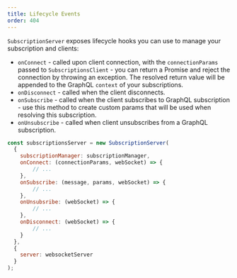 ```yaml
---
title: Lifecycle Events
order: 404
---
```


`SubscriptionServer` exposes lifecycle hooks you can use to manage your subscription and clients:

* `onConnect` - called upon client connection, with the `connectionParams` passed to `SubscriptionsClient` - you can return a Promise and reject the connection by throwing an exception. The resolved return value will be appended to the GraphQL `context` of your subscriptions.
* `onDisconnect` - called when the client disconnects.
* `onSubscribe` - called when the client subscribes to GraphQL subscription - use this method to create custom params that will be used when resolving this subscription.
* `onUnsubscribe` - called when client unsubscribes from a GraphQL subscription.

```js
const subscriptionsServer = new SubscriptionServer(
  {
    subscriptionManager: subscriptionManager,
    onConnect: (connectionParams, webSocket) => {
        // ...
    },
    onSubscribe: (message, params, webSocket) => {
        // ...
    },
    onUnsubsribe: (webSocket) => {
        // ...
    },
    onDisconnect: (webSocket) => {
        // ...
    }
  },
  {
    server: websocketServer
  }
);
```